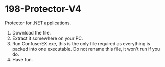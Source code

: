 # 198-Protector-V4
Protector for .NET applications.

1. Download the file.
2. Extract it somewhere on your PC.
3. Run ConfuserEX.exe, this is the only file required as everything is packed into one executable. Do not rename this file, it won't run if you do.
4. Have fun.
